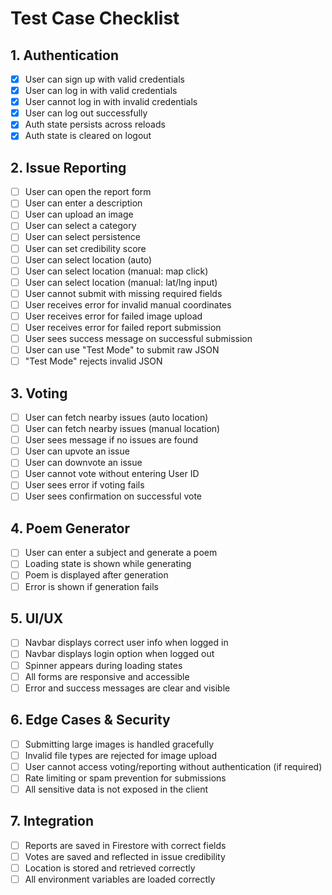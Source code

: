 # Test Case Checklist

## 1. Authentication

- [X] User can sign up with valid credentials
- [X] User can log in with valid credentials
- [X] User cannot log in with invalid credentials
- [X] User can log out successfully
- [X] Auth state persists across reloads
- [X] Auth state is cleared on logout

## 2. Issue Reporting

- [ ] User can open the report form
- [ ] User can enter a description
- [ ] User can upload an image
- [ ] User can select a category
- [ ] User can select persistence
- [ ] User can set credibility score
- [ ] User can select location (auto)
- [ ] User can select location (manual: map click)
- [ ] User can select location (manual: lat/lng input)
- [ ] User cannot submit with missing required fields
- [ ] User receives error for invalid manual coordinates
- [ ] User receives error for failed image upload
- [ ] User receives error for failed report submission
- [ ] User sees success message on successful submission
- [ ] User can use "Test Mode" to submit raw JSON
- [ ] "Test Mode" rejects invalid JSON

## 3. Voting

- [ ] User can fetch nearby issues (auto location)
- [ ] User can fetch nearby issues (manual location)
- [ ] User sees message if no issues are found
- [ ] User can upvote an issue
- [ ] User can downvote an issue
- [ ] User cannot vote without entering User ID
- [ ] User sees error if voting fails
- [ ] User sees confirmation on successful vote

## 4. Poem Generator

- [ ] User can enter a subject and generate a poem
- [ ] Loading state is shown while generating
- [ ] Poem is displayed after generation
- [ ] Error is shown if generation fails

## 5. UI/UX

- [ ] Navbar displays correct user info when logged in
- [ ] Navbar displays login option when logged out
- [ ] Spinner appears during loading states
- [ ] All forms are responsive and accessible
- [ ] Error and success messages are clear and visible

## 6. Edge Cases & Security

- [ ] Submitting large images is handled gracefully
- [ ] Invalid file types are rejected for image upload
- [ ] User cannot access voting/reporting without authentication (if required)
- [ ] Rate limiting or spam prevention for submissions
- [ ] All sensitive data is not exposed in the client

## 7. Integration

- [ ] Reports are saved in Firestore with correct fields
- [ ] Votes are saved and reflected in issue credibility
- [ ] Location is stored and retrieved correctly
- [ ] All environment variables are loaded correctly
